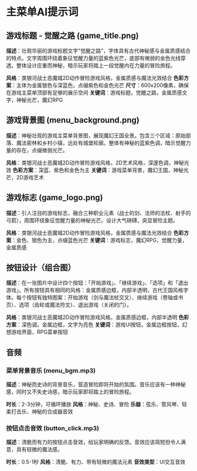 # 主菜单AI提示词

## 游戏标题 - 觉醒之路 (game_title.png)

**描述**：壮观华丽的游戏标题文字"觉醒之路"，字体具有古代神秘感与金属质感结合的特点。文字周围环绕着象征觉醒力量的蓝紫色光芒，底部有微弱的金色光线穿透。整体设计庄重而神秘，暗示玩家将踏上一段觉醒内在力量的冒险旅程。

**风格**：类银河战士恶魔城2D动作冒险游戏风格，金属质感与魔法光效结合
**色彩方案**：主体为金属银色与深蓝色，点缀紫色和金色光芒
**尺寸**：600x200像素，确保在游戏主菜单顶部有足够的展示空间
**关键词**：游戏标题，觉醒之路，金属质感文字，神秘光芒，魔幻RPG

## 游戏背景图 (menu_background.png)

**描述**：神秘壮观的游戏主菜单背景图，展现魔幻王国全景。包含三个区域：原始部落、魔法密林和乡村小镇，远处有城堡轮廓。整体有神秘的蓝紫色调，暗示觉醒力量的存在，点缀微弱光芒。

**风格**：类银河战士恶魔城2D动作冒险游戏风格，2D艺术风格，深邃色调，神秘光效
**色彩方案**：深蓝、紫色和金色为主
**关键词**：游戏菜单背景，魔幻王国，神秘光芒，2D游戏艺术

## 游戏标志 (game_logo.png)

**描述**：引人注目的游戏标志，融合三种职业元素（战士的剑、法师的法杖、射手的弓箭），周围环绕象征觉醒力量的神秘光芒。设计大气磅礴，突显冒险主题。

**风格**：类银河战士恶魔城2D动作冒险游戏风格，金属质感与魔法光效结合
**色彩方案**：金色、银色为主，点缀蓝色光芒
**关键词**：游戏标志，魔幻RPG，觉醒力量，金属质感

## 按钮设计（组合图）

**描述**：在一张图片中设计四个按钮：「开始游戏」、「继续游戏」、「选项」和「退出游戏」。所有按钮具有相同的风格：金属质感边框，内部半透明，古代王国风格字体。每个按钮有独特图案：开始游戏（剑与魔法杖交叉）、继续游戏（卷轴或书页）、选项（齿轮或魔法符文）、退出游戏（关闭的门）。

**风格**：类银河战士恶魔城2D动作冒险游戏风格，金属质感边框，内部半透明
**色彩方案**：深色调，金属边框，文字为亮色
**关键词**：游戏UI按钮，金属边框按钮，幻想游戏界面，RPG菜单按钮

## 音频

### 菜单背景音乐 (menu_bgm.mp3)

**描述**：神秘而史诗的背景音乐，营造冒险即将开始的氛围。音乐应该有一种神秘感，同时又不失史诗感，暗示玩家即将踏上的冒险旅程。

**时长**：2-3分钟，可循环播放
**风格**：神秘、史诗、冒险
**乐器**：弦乐、管风琴、轻柔打击乐、神秘的合成器音效

### 按钮点击音效 (button_click.mp3)

**描述**：清脆而有力的按钮点击音效，给玩家明确的反馈。音效应该简短但令人满意，具有轻微的魔法感。

**时长**：0.5-1秒
**风格**：清脆、有力、带有轻微的魔法元素
**音效类型**：UI交互音效